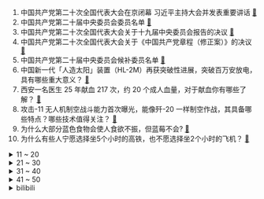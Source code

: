 1. 中国共产党第二十次全国代表大会在京闭幕 习近平主持大会并发表重要讲话 [:link:](https://www.zhihu.com/question/576230957)
2. 中国共产党第二十届中央委员会委员名单 [:link:](https://www.zhihu.com/question/576156054)
3. 中国共产党第二十次全国代表大会关于十九届中央委员会报告的决议 [:link:](https://www.zhihu.com/question/576239392)
4. 中国共产党第二十次全国代表大会关于《中国共产党章程（修正案）》的决议 [:link:](https://www.zhihu.com/question/576240080)
5. 中国共产党第二十届中央委员会候补委员名单 [:link:](https://www.zhihu.com/question/576157063)
6. 中国新一代「人造太阳」装置（HL-2M）再获突破性进展，突破百万安放电，具有哪些重大意义？ [:link:](https://www.zhihu.com/question/561245999)
7. 西安一名医生 25 年献血 217 次，约 20 个成人血量，对于献血你有哪些了解？ [:link:](https://www.zhihu.com/question/561523364)
8. 攻击-11 无人机制空战斗能力首次曝光，能像歼-20 一样制空作战，其具备哪些特点？哪些技术值得关注？ [:link:](https://www.zhihu.com/question/561385484)
9. 为什么大部分蓝色食物会使人食欲不振，但蓝莓不会? [:link:](https://www.zhihu.com/question/559756030)
10. 为什么有些人宁愿选择坐5个小时的高铁，也不愿选择坐2个小时的飞机？ [:link:](https://www.zhihu.com/question/266525950)
<details>
<summary>11 ~ 20</summary>

11. 特斯拉前董事称「比亚迪是特斯拉唯一的挑战者」，对此你怎么看？ [:link:](https://www.zhihu.com/question/561312095)
12. 美元兑日元破151.8然后爆拉到146.是日本干预了吗？美元兑日元有望破200吗？ [:link:](https://www.zhihu.com/question/561362050)
13. 女子投简历后发现 HR 是室友，遇到这种情况应该如何处理？ [:link:](https://www.zhihu.com/question/561563470)
14. 日常炖肉，真的有必要把白沫子去掉吗？ [:link:](https://www.zhihu.com/question/502865298)
15. 女生身高一米九以上是一种什么体验？ [:link:](https://www.zhihu.com/question/420316615)
16. 《飘》故事里女主迷恋的艾希礼魅力何在？ [:link:](https://www.zhihu.com/question/266658398)
17. 印尼将在 G20 期间向外界展示雅万高铁建设成果，「雅万高铁」对于中国高铁具有哪些意义？ [:link:](https://www.zhihu.com/question/561428024)
18. 打工的本质是为了什么？ [:link:](https://www.zhihu.com/question/559156916)
19. 如何看待小米王化表示雷军所说「小米汽车全球前五，年销千万」是远期判断，而不是具体时间内的出货量指引？ [:link:](https://www.zhihu.com/question/561356878)
20. 德国正式通过 2000 亿欧元援助计划应对能源危机，此前该计划遭欧盟多国批评称损害团结，如何看待此事？ [:link:](https://www.zhihu.com/question/561333024)
</details>
<details>
<summary>21 ~ 30</summary>

21. 今年刚转入人工智能专业，了解到现在算法岗的形势，有些迷茫了，继续读下去还有出路吗？ [:link:](https://www.zhihu.com/question/555136786)
22. 父亲「抄袭」4 岁女儿涂鸦，最高卖出 6666 元，「童心」的艺术价值有多高？如何保护孩子的想象力？ [:link:](https://www.zhihu.com/question/561285083)
23. 90 后男生全款 4 万买房移居鹤岗，年轻人离开大城市定居低房价城市背后有哪些原因？ [:link:](https://www.zhihu.com/question/561286027)
24. 中国「人造太阳」再获突破性进展，我国可控核聚变装置运行刷新纪录，具有怎样的意义？ [:link:](https://www.zhihu.com/question/561293969)
25. 还有哪些像“尤文图斯”一样完全和地名和人名无关的足球队名？ [:link:](https://www.zhihu.com/question/559768209)
26. 可以分享一下你最喜欢的诗句吗？ [:link:](https://www.zhihu.com/question/561508491)
27. 2023 女足世界杯抽签结果出炉，中国女足与英格兰丹麦同组，中国队的前景如何？ [:link:](https://www.zhihu.com/question/561520231)
28. 有没有读起来意境特别美的诗词？ [:link:](https://www.zhihu.com/question/555323466)
29. 全红婵、陈芋汐夺得 2022 年跳水世界杯女子双人 10 米台金牌，如何评价她们的表现？ [:link:](https://www.zhihu.com/question/561332894)
30. 你的科研能力从什么时候开始突飞猛进的？ [:link:](https://www.zhihu.com/question/524855881)
</details>
<details>
<summary>31 ~ 40</summary>

31. 一个心理咨询师需要体验丰富的生活吗？ [:link:](https://www.zhihu.com/question/406706364)
32. 如何看待张艺兴是格莱美博物馆建馆以来被邀请和表演的唯一中国歌手？ [:link:](https://www.zhihu.com/question/561184754)
33. 双十一有什么提升工作效率的“办公神器”？ [:link:](https://www.zhihu.com/question/561266100)
34. 如何解决选题「无话可说」的难题？ [:link:](https://www.zhihu.com/question/550802644)
35. 如何评价《原神》风物集短片-蒙德篇？ [:link:](https://www.zhihu.com/question/561270796)
36. 装修中，智能家居有什么品牌推荐？自己设计安装难度大吗？ [:link:](https://www.zhihu.com/question/454580610)
37. 如何看待朋友会「渐行渐远」这件事？ [:link:](https://www.zhihu.com/question/559219837)
38. 揭开肌肤衰老真相后，我们该如何应对？ [:link:](https://www.zhihu.com/question/561265980)
39. 《西游记》有哪些谣言在网络上广为流传？ [:link:](https://www.zhihu.com/question/502890402)
40. 沪深交易所同时扩大主板融资融券标的股票范围，共新增 600 只股票，此举将产生哪些影响？ [:link:](https://www.zhihu.com/question/561301469)
</details>
<details>
<summary>41 ~ 50</summary>

41. 如何看待李大鹏博士发现国内埋藏最深金矿体？这一发现有哪些意义？ [:link:](https://www.zhihu.com/question/561513487)
42. 22-23 赛季 NBA 掘金 128:123 勇士，如何评价这场比赛？ [:link:](https://www.zhihu.com/question/561386849)
43. 有哪些是你用上了mac才知道的事？ [:link:](https://www.zhihu.com/question/545108671)
44. 《三体》结局后，所有主要人物坐在一起吃饭，会是怎样一种场面？ [:link:](https://www.zhihu.com/question/518016021)
45. 如何评价《全职猎人》漫画第 391 话 ( 四年后复刊第一话)？ [:link:](https://www.zhihu.com/question/560941576)
46. 动车组将从百米海底驶过，这一技术难度有多大？对交通发展带来哪些贡献？ [:link:](https://www.zhihu.com/question/560841914)
47. 为什么在长跑时，主动降低配速后，部分人会感到更加疲惫？ [:link:](https://www.zhihu.com/question/546209245)
48. 线性代数到底应该怎么学？ [:link:](https://www.zhihu.com/question/36282065)
49. 钱对我们为什么重要？ [:link:](https://www.zhihu.com/question/559702117)
50. 孩子说滑滑梯时有小朋友推他，不愿意去幼儿园怎么办？ [:link:](https://www.zhihu.com/question/519998333)
</details><details>
<summary>bilibili</summary>

1. 起床战争 [:link:](//www.bilibili.com/video/BV1oe4y1Y7n5)
2. 【鱼肉肉】Lovepotion宅舞 小飞棍摔咯~ [:link:](//www.bilibili.com/video/BV1g8411e7WA)
3. 变废为宝 [:link:](//www.bilibili.com/video/BV1pG4y1H7mG)
4. 《原神》风物集短片-蒙德篇 [:link:](//www.bilibili.com/video/BV1dP411N758)
5. 我们采访了一位53岁“赛博”母亲，她正在现实中守护去世儿子的灵魂【差评君】 [:link:](//www.bilibili.com/video/BV1Jt4y1u7mT)
6. 既分高下，也决生死！ [:link:](//www.bilibili.com/video/BV1aP411A7jh)
7. 苏联人如何对决北极熊？【小约翰】 [:link:](//www.bilibili.com/video/BV1Wm4y1w7F3)
8. 【红颜如霜 | 官方MV 】周杰伦 遇上嘻哈舞团 JABBAWOCKEEZ 就是有新惊喜！ [:link:](//www.bilibili.com/video/BV1SR4y1D7wV)
9. 这都是些啥啊???(3) [:link:](//www.bilibili.com/video/BV1UK411S71Y)
10. 这是云南最好的饭店！ [:link:](//www.bilibili.com/video/BV19P4y1U7DY)
<details>
<summary>11 ~ 20</summary>

11. 探访美国网红监狱，帅小伙亲测死囚最后一餐！ [:link:](//www.bilibili.com/video/BV1Xe4y1m71t)
12. 我的世界：在只有一层垂滴叶的，平坦大陆上生存！ [:link:](//www.bilibili.com/video/BV1LG4y1H78x)
13. 魈的多种形态，真的是太美了，素材来自芊芊千千 [:link:](//www.bilibili.com/video/BV1Te4y1i76p)
14. 《 加 州 电 竞 旅 馆 》 [:link:](//www.bilibili.com/video/BV1Fe4y1e7be)
15. 早知道挖三填一这么麻烦… [:link:](//www.bilibili.com/video/BV1hR4y1X71n)
16. 热搜上细思恐极的“月亮与六便士”事件，暴露当下的病态现象 [:link:](//www.bilibili.com/video/BV1V8411e7j7)
17. 【Miume・MARiA・217】讴歌烂漫【舞见 最终篇！】 [:link:](//www.bilibili.com/video/BV1yG4y1n76b)
18. 人究竟是为什么而活着？怎么面对死亡？ [:link:](//www.bilibili.com/video/BV1BP411N7Qt)
19. 男朋友送的星空灯，过节到底是转账好还是送它好？ [:link:](//www.bilibili.com/video/BV1GK411D7sW)
20. “你舔一个人舔过4年吗？” [:link:](//www.bilibili.com/video/BV1cP411K7bn)
</details>
<details>
<summary>21 ~ 30</summary>

21. 课 堂 请 勿 对 对 子【只因专场】！！！ [:link:](//www.bilibili.com/video/BV1pV4y157hQ)
22. 天台回归 活力满满♥shake it！ [:link:](//www.bilibili.com/video/BV1v84y1q7V2)
23. “谁不想青史留名呢？有李杜是大唐的幸事也是中华文化的幸事！ ” [:link:](//www.bilibili.com/video/BV1gd4y1y7Ze)
24. 中国共产党国际形象网宣片《CPC》 [:link:](//www.bilibili.com/video/BV1cm4y1w7gN)
25. 手绘482张，还原猫和老鼠《捕鼠陷阱》 [:link:](//www.bilibili.com/video/BV1qg41187YW)
26. 街头买个特别难吃的果子 大家有认识的吗 [:link:](//www.bilibili.com/video/BV13g41187R2)
27. 吕布怒杀潘金莲 [:link:](//www.bilibili.com/video/BV19P411N7ch)
28. iQOO Neo7×周深《超级玩家》，再听亿遍！ [:link:](//www.bilibili.com/video/BV1Jm4y1w71r)
29. 现场见证"勇士冠军之夜"揭幕战！全场观众高呼库里MVP！勇士大胜湖人！ [:link:](//www.bilibili.com/video/BV1i8411e7uv)
30. 东北中学生太爽了吧！花50元在校门口干了4顿饭，舒坦！ [:link:](//www.bilibili.com/video/BV18D4y1r7da)
</details>
<details>
<summary>31 ~ 40</summary>

31. 长大后发现，这么讽刺的动画再也没有了！ [:link:](//www.bilibili.com/video/BV1w84y167XH)
32. 《崩坏3》全新SP角色爱衣·休伯利安Λ「时帆旅人」预告 [:link:](//www.bilibili.com/video/BV1GG41177xi)
33. (G)I-DLE最新回归曲Nxde首打歌舞台 [:link:](//www.bilibili.com/video/BV1KD4y1k7uM)
34. 爸爸逼迫儿子撕毁心爱的卡片！“报复性惩罚”后果多严重？ [:link:](//www.bilibili.com/video/BV1YG411L749)
35. 睡前小故事 [:link:](//www.bilibili.com/video/BV1nG411L7Wz)
36. 【原神/描改】两百张！魈猫猫妹妹还原猫猫妹妹跳舞 [:link:](//www.bilibili.com/video/BV158411e77V)
37. 快住手，筋膜枪不是这么用的，这么用完全受不了 [:link:](//www.bilibili.com/video/BV1PD4y1r7Et)
38. 毛血旺里加炸鸡，江湖人称是第一！ [:link:](//www.bilibili.com/video/BV1aV4y1V7fy)
39. 一如既往地买了一些玩具... [:link:](//www.bilibili.com/video/BV1Je4y1U7nZ)
40. 《拔剑四顾心茫然》 [:link:](//www.bilibili.com/video/BV1oR4y1X78L)
</details>
<details>
<summary>41 ~ 50</summary>

41. 早两年会这个说不定能踢出一辆库里南 [:link:](//www.bilibili.com/video/BV1DR4y1D7Nk)
42. 《艺术之家》 [:link:](//www.bilibili.com/video/BV1RR4y1D7Ak)
43. 游 戏 I D 现 状 [:link:](//www.bilibili.com/video/BV1r14y1j7g2)
44. 《打工日记》 [:link:](//www.bilibili.com/video/BV1fR4y1X7bx)
45. 当医学生去看病… [:link:](//www.bilibili.com/video/BV1b84y1q7SE)
46. 错过这次 就要两年后才能回家了！-《荧惑归途》【胶囊计划】：火星游子跨越星辰为爱返乡 [:link:](//www.bilibili.com/video/BV1Nt4y1u7cH)
47. 张三らくらく安楽死 [:link:](//www.bilibili.com/video/BV1JN4y1w7wY)
48. 小破站第一更就给我的婚礼舞蹈吧 [:link:](//www.bilibili.com/video/BV1e14y1L7eq)
49. 硬核|| 汉中会战，魏蜀全明星掀牌，汉末诸神黄昏的上半集 [:link:](//www.bilibili.com/video/BV1Md4y127Rf)
50. 为腐烂的菠萝蜜安排了一场“火葬” [:link:](//www.bilibili.com/video/BV1Ne4y1J7rG)
</details>
<details>
<summary>51 ~ 60</summary>

51. 对不起鸭！ [:link:](//www.bilibili.com/video/BV1uV4y1G7nu)
52. 【(G)I-DLE】[M/V] - 'Nxde' [:link:](//www.bilibili.com/video/BV1wW4y1n7y3)
53. 【RNG催泪/燃向】2022 全球总决赛 RNG VS T1 四分之一决赛（S12 八强赛）宣传片 江户川杨先森自制 [:link:](//www.bilibili.com/video/BV1QP411N7qE)
54. 应是天仙狂醉，乱把白云揉碎 [:link:](//www.bilibili.com/video/BV1Zm4y1c7HT)
55. “蓝色妖姬”全世界短跑纪录保持者，博尔特也只能望其项背 [:link:](//www.bilibili.com/video/BV1QG4y1n7Ju)
56. 当一个急性子和一个慢性子变成朋友 [:link:](//www.bilibili.com/video/BV1fe4y1m7dv)
57. 重返我们的第一次约会，居然… [:link:](//www.bilibili.com/video/BV1pR4y197Cn)
58. 德国女同学说，最讨厌中国菜，太香了欲罢不能… [:link:](//www.bilibili.com/video/BV1Ut4y1M7MR)
59. 有些人觉得猪肝抹上锅灰很不卫生，居然还放草木灰里面烤，这种做法祖祖辈辈传下来的#爷爷我们给你买 [:link:](//www.bilibili.com/video/BV1JG4y1n7En)
60. 三年美食博主生涯猛涨20斤，这一天 终于来了！ [:link:](//www.bilibili.com/video/BV1Nt4y1u7RM)
</details>
<details>
<summary>61 ~ 70</summary>

61. 事实证明，计划是真赶不上变化 [:link:](//www.bilibili.com/video/BV1RV4y137RV)
62. 老实人被欺负的终极爆发！！！ [:link:](//www.bilibili.com/video/BV1FP411N75A)
63. 【花小烙】花生并不是从根部长出来的！ [:link:](//www.bilibili.com/video/BV1je4y177Ln)
64. 当你的朋友真的去看了你推荐的电影或视频 [:link:](//www.bilibili.com/video/BV1w8411e7D3)
65. 这国产游戏4090显卡玩都得吃亏！居然靠声音来提高输出？ [:link:](//www.bilibili.com/video/BV1vR4y1X7YG)
66. 在？来看个消防器材展示 [:link:](//www.bilibili.com/video/BV1HK411D73j)
67. 两个人在一起，最重要的是坦诚相待 [:link:](//www.bilibili.com/video/BV1b84y1q7sR)
68. 【S12全球总决赛】淘汰赛 10月21日 RGE vs JDG [:link:](//www.bilibili.com/video/BV1Wg411872n)
69. 赛博朋克边缘行者 要和露西一起去月球吗？ [:link:](//www.bilibili.com/video/BV1oe411G7Qy)
70. 爸爸说不能淋到雨，不然我会可爱到发芽 [:link:](//www.bilibili.com/video/BV1P84y167KX)
</details>
<details>
<summary>71 ~ 80</summary>

71. 请不要翘二郎嘴！！！ [:link:](//www.bilibili.com/video/BV1Me41157ZM)
72. 云南小众食材鉴定 [:link:](//www.bilibili.com/video/BV1RW4y1J7HP)
73. 第7届某瓣电影年度榜单冷门佳片《给我翅膀》，帧帧壁纸，治愈一切！ [:link:](//www.bilibili.com/video/BV18t4y1F7bH)
74. 拒绝低俗解读 拒绝母语羞耻 Nxde中文版翻唱 [:link:](//www.bilibili.com/video/BV1TK411X7x3)
75. 遇见一片野生的秋天，天冷记得多添衣哦 [:link:](//www.bilibili.com/video/BV1qV4y1V7Ph)
76. 美声女王和干果批发商的爱恨情仇！ [:link:](//www.bilibili.com/video/BV1PK411D7cv)
77. 我终于有了自己的小家！婚房roomtour！ [:link:](//www.bilibili.com/video/BV1RP4y1U7Ns)
78. “今 天，我 就 是 要 粉 碎 各 位 的 DNA！” [:link:](//www.bilibili.com/video/BV1z84y1z7Cu)
79. 老戴《使命召唤19 现代战争2》01 空袭+生死不论 【老兵难度】【COD19】【战役模式】 [:link:](//www.bilibili.com/video/BV1FP411K7Gc)
80. 师 徒 情 深 [:link:](//www.bilibili.com/video/BV1eP411N7Qb)
</details>
<details>
<summary>81 ~ 90</summary>

81. 猪排饭 将就吃 [:link:](//www.bilibili.com/video/BV1QN4y1w7kG)
82. 当我带第一次带大爷玩飞盘，并给他拍了很多帅帅的视频... [:link:](//www.bilibili.com/video/BV1j14y1j7yo)
83. 无所谓，我会出手是什么梗？ [:link:](//www.bilibili.com/video/BV1XG4y1n7jm)
84. 一分钟教会你的工具人拍初雪版神明少女！ [:link:](//www.bilibili.com/video/BV1oW4y1J7xW)
85. 老板让我穿猫耳女仆装跳舞，豁出去了…… [:link:](//www.bilibili.com/video/BV1wD4y1k72K)
86. 【PS教程】PS刷漆文字，不用任何素材也能很逼真！ [:link:](//www.bilibili.com/video/BV1DR4y1X7jR)
87. 当平时默默无闻的同学突然跳起了极乐净土…… [:link:](//www.bilibili.com/video/BV1Vm4y1w7Ab)
88. 《猫猫智商天花板》 [:link:](//www.bilibili.com/video/BV1e14y1j72P)
89. 恶心，我都嫌丢人！ [:link:](//www.bilibili.com/video/BV1Pe411V7cs)
90. 派蒙一分钟教你快速拿75原石和名片 [:link:](//www.bilibili.com/video/BV1LK411X7Ja)
</details>
<details>
<summary>91 ~ 100</summary>

91. ❤️剪一种很新的东西❤️ [:link:](//www.bilibili.com/video/BV13e4y1S7eq)
92. 爸爸以4岁女儿涂鸦为原型，“抄袭”作品大卖！ [:link:](//www.bilibili.com/video/BV1kG41177AU)
93. 整活！在女友面前把整瓶水浇到PS5里？她以为几千块报废了！ [:link:](//www.bilibili.com/video/BV1Et4y1u714)
94. 无所谓，我会出手是什么梗【梗指南】 [:link:](//www.bilibili.com/video/BV1B8411e72U)
95. 【白小白】暗黑魅惑《万物起舞》编舞课堂直拍版 [:link:](//www.bilibili.com/video/BV1Me411V7aq)
96. 整只鸡无限续的自助餐你们吃过吗？仨战士冲了！ [:link:](//www.bilibili.com/video/BV1Ke4y1J7u6)
97. 滋滋冒油的肉饼，起黏儿才够味的米粥！秋冬来一顿，舒服~ [:link:](//www.bilibili.com/video/BV19D4y1r71v)
98. 【Stray Kids】事件发生！！糟糕…SKZ发现 "退退退" 了【声音速写ep9】 [:link:](//www.bilibili.com/video/BV1Re411V79M)
99. KFC万圣节限定值不值得冲?终于吃上了十翅一桶! [:link:](//www.bilibili.com/video/BV1we4y177Pj)
100. 过来人告诉你大学里的踩坑经验，趁你还有机会避坑。 [:link:](//www.bilibili.com/video/BV1t8411s7zh)
</details></details>